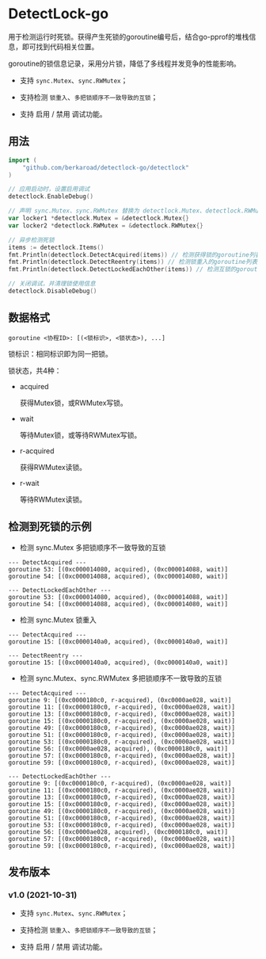 # DetectLock-go

用于检测运行时死锁。获得产生死锁的goroutine编号后，结合go-pprof的堆栈信息，即可找到代码相关位置。

goroutine的锁信息记录，采用分片锁，降低了多线程并发竞争的性能影响。

- 支持 `sync.Mutex`、`sync.RWMutex`；

- 支持检测 `锁重入`、`多把锁顺序不一致导致的互锁`；

- 支持 启用 / 禁用 调试功能。

## 用法

```go
import (
    "github.com/berkaroad/detectlock-go/detectlock"
)

// 应用启动时，设置启用调试
detectlock.EnableDebug()

// 声明 sync.Mutex、sync.RWMutex 替换为 detectlock.Mutex、detectlock.RWMutex
var locker1 *detectlock.Mutex = &detectlock.Mutex{}
var locker2 *detectlock.RWMutex = &detectlock.RWMutex{}

// 异步检测死锁
items := detectlock.Items()
fmt.Println(detectlock.DetectAcquired(items)) // 检测获得锁的goroutine列表
fmt.Println(detectlock.DetectReentry(items)) // 检测锁重入的goroutine列表
fmt.Println(detectlock.DetectLockedEachOther(items)) // 检测互锁的goroutine列表

// 关闭调试，并清理锁使用信息
detectlock.DisableDebug()
```

## 数据格式

`goroutine <协程ID>: [(<锁标识>, <锁状态>), ...]`

锁标识：相同标识即为同一把锁。

锁状态，共4种：

- acquired

  获得Mutex锁，或RWMutex写锁。

- wait

  等待Mutex锁，或等待RWMutex写锁。

- r-acquired

  获得RWMutex读锁。

- r-wait

  等待RWMutex读锁。

## 检测到死锁的示例

- 检测 sync.Mutex 多把锁顺序不一致导致的互锁

```plain
--- DetectAcquired ---
goroutine 53: [(0xc000014080, acquired), (0xc000014088, wait)]
goroutine 54: [(0xc000014088, acquired), (0xc000014080, wait)]

--- DetectLockedEachOther ---
goroutine 53: [(0xc000014080, acquired), (0xc000014088, wait)]
goroutine 54: [(0xc000014088, acquired), (0xc000014080, wait)]

```

- 检测 sync.Mutex 锁重入

```plain
--- DetectAcquired ---
goroutine 15: [(0xc0000140a0, acquired), (0xc0000140a0, wait)]

--- DetectReentry ---
goroutine 15: [(0xc0000140a0, acquired), (0xc0000140a0, wait)]

```

- 检测 sync.Mutex、sync.RWMutex 多把锁顺序不一致导致的互锁

```plain
--- DetectAcquired ---
goroutine 9: [(0xc0000180c0, r-acquired), (0xc0000ae028, wait)]
goroutine 11: [(0xc0000180c0, r-acquired), (0xc0000ae028, wait)]
goroutine 13: [(0xc0000180c0, r-acquired), (0xc0000ae028, wait)]
goroutine 15: [(0xc0000180c0, r-acquired), (0xc0000ae028, wait)]
goroutine 49: [(0xc0000180c0, r-acquired), (0xc0000ae028, wait)]
goroutine 51: [(0xc0000180c0, r-acquired), (0xc0000ae028, wait)]
goroutine 53: [(0xc0000180c0, r-acquired), (0xc0000ae028, wait)]
goroutine 56: [(0xc0000ae028, acquired), (0xc0000180c0, wait)]
goroutine 57: [(0xc0000180c0, r-acquired), (0xc0000ae028, wait)]
goroutine 59: [(0xc0000180c0, r-acquired), (0xc0000ae028, wait)]

--- DetectLockedEachOther ---
goroutine 9: [(0xc0000180c0, r-acquired), (0xc0000ae028, wait)]
goroutine 11: [(0xc0000180c0, r-acquired), (0xc0000ae028, wait)]
goroutine 13: [(0xc0000180c0, r-acquired), (0xc0000ae028, wait)]
goroutine 15: [(0xc0000180c0, r-acquired), (0xc0000ae028, wait)]
goroutine 49: [(0xc0000180c0, r-acquired), (0xc0000ae028, wait)]
goroutine 51: [(0xc0000180c0, r-acquired), (0xc0000ae028, wait)]
goroutine 53: [(0xc0000180c0, r-acquired), (0xc0000ae028, wait)]
goroutine 56: [(0xc0000ae028, acquired), (0xc0000180c0, wait)]
goroutine 57: [(0xc0000180c0, r-acquired), (0xc0000ae028, wait)]
goroutine 59: [(0xc0000180c0, r-acquired), (0xc0000ae028, wait)]

```

## 发布版本

### v1.0 (2021-10-31)

- 支持 `sync.Mutex`、`sync.RWMutex`；

- 支持检测 `锁重入`、`多把锁顺序不一致导致的互锁`；

- 支持 启用 / 禁用 调试功能。
